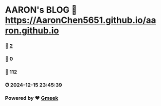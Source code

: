 # AARON's BLOG :link: https://AaronChen5651.github.io/aaron.github.io 
### :page_facing_up: [2](https://AaronChen5651.github.io/aaron.github.io/tag.html) 
### :speech_balloon: 0 
### :hibiscus: 112 
### :alarm_clock: 2024-12-15 23:45:39 
### Powered by :heart: [Gmeek](https://github.com/Meekdai/Gmeek)

